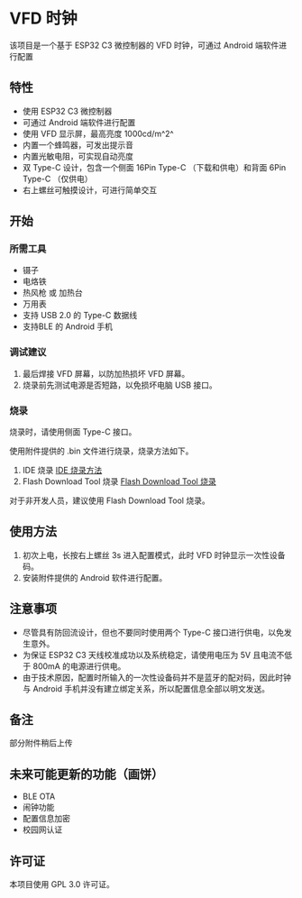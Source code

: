  # VFD 时钟
 该项目是一个基于 ESP32 C3 微控制器的 VFD 时钟，可通过 Android 端软件进行配置

 ## 特性
 - 使用 ESP32 C3 微控制器
 - 可通过 Android 端软件进行配置
 - 使用 VFD 显示屏，最高亮度 1000cd/m^2^
 - 内置一个蜂鸣器，可发出提示音
 - 内置光敏电阻，可实现自动亮度
 - 双 Type-C 设计，包含一个侧面 16Pin Type-C （下载和供电）和背面 6Pin Type-C （仅供电）
 - 右上螺丝可触摸设计，可进行简单交互

 ## 开始
 ### 所需工具
 - 镊子
 - 电烙铁
 - 热风枪 或 加热台
 - 万用表
 - 支持 USB 2.0 的 Type-C 数据线
 - 支持BLE 的 Android 手机

 ### 调试建议
  1. 最后焊接 VFD 屏幕，以防加热损坏 VFD 屏幕。
  2. 烧录前先测试电源是否短路，以免损坏电脑 USB 接口。

 ### 烧录
 烧录时，请使用侧面 Type-C 接口。

 使用附件提供的 .bin 文件进行烧录，烧录方法如下。
 
 1. IDE 烧录
 [IDE 烧录方法](https://docs.espressif.com/projects/esp-techpedia/zh_CN/latest/esp-friends/get-started/try-firmware/try-firmware-platform.html#ide)
 2. Flash Download Tool 烧录
 [Flash Download Tool 烧录](https://docs.espressif.com/projects/esp-techpedia/zh_CN/latest/esp-friends/get-started/try-firmware/try-firmware-platform.html#flash-download-tool)

 对于非开发人员，建议使用 Flash Download Tool 烧录。

 ## 使用方法
 1. 初次上电，长按右上螺丝 3s 进入配置模式，此时 VFD 时钟显示一次性设备码。
 2. 安装附件提供的 Android 软件进行配置。

 ## 注意事项
 - 尽管具有防回流设计，但也不要同时使用两个 Type-C 接口进行供电，以免发生意外。
 - 为保证 ESP32 C3 天线校准成功以及系统稳定，请使用电压为 5V 且电流不低于 800mA 的电源进行供电。
 - 由于技术原因，配置时所输入的一次性设备码并不是蓝牙的配对码，因此时钟与 Android 手机并没有建立绑定关系，所以配置信息全部以明文发送。

 ## 备注
 部分附件稍后上传

 ## 未来可能更新的功能（画饼）
 - BLE OTA
 - 闹钟功能
 - 配置信息加密
 - 校园网认证

 ## 许可证
 本项目使用 GPL 3.0 许可证。 